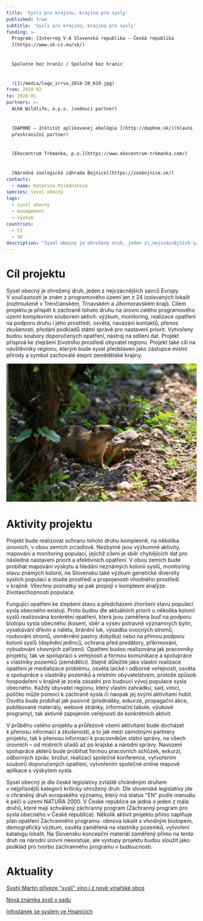 ```yaml
---
title: 'Sysli pro krajinu, krajina pro sysly'
published: true
subtitle: 'Sysli pro krajinu, krajina pro sysly'
funding: >-
  Program: [Interreg V-A Slovenská republika – Česká republika
  ](https://www.sk-cz.eu/sk/)


  Spoločne bez hraníc / Společně bez hranic


  ![](/media/logo_irrva_2014-20_610.jpg)
from: 2018-02
to: 2020-01
partners: >-
  ALKA Wildlife, o.p.s. (vedoucí partner)


  [DAPHNE – Inštitút aplikovanej ekológie ](http://daphne.sk/)(hlavní
  přeshraniční partner)


  [Ekocentrum Trkmanka, p.o.](https://www.ekocentrum-trkmanka.com/)


  [Národná zoologická záhrada Bojnice](https://zoobojnice.sk/)
contacts:
  - name: Kateřina Poledníková
species: sysel obecný
tags:
  - sysel obecný
  - management
  - výzkum
countries:
  - CZ
  - SK
description: "Sysel obecný je ohrožený druh, jeden z\_nejvzácnějších savců Evropy. V\_současnosti je znám z\_programového území jen z\_24 izolovaných lokalit (roztroušeně v\_Trenčianském, Trnavském a\_Jihomoravském kraji). Cílem projektu je přispět k\_záchraně tohoto druhu na úrovni celého programového území komplexním souborem aktivit. Projekt přispívá ke zlepšení životního prostředí obyvatel regionu. Projekt také cílí na návštěvníky regionu, kterým bude sysel představen jako zástupce místní přírody a\_symbol zachovalé stepní zemědělské krajiny."
---
```

# Cíl projektu

Sysel obecný je ohrožený druh, jeden z nejvzácnějších savců
Evropy. V současnosti je znám z programového území jen z 24 izolovaných
lokalit (roztroušeně v Trenčianském, Trnavském a Jihomoravském
kraji). Cílem projektu je přispět k záchraně tohoto druhu na úrovni
celého programového území komplexním souborem aktivit: výzkum,
monitoring, realizace opatření na podporu druhu i jeho prostředí,
osvěta, navázání kontaktů, přenos zkušeností, předání podkladů státní
správě pro nastavení priorit. Vytvořeny budou soubory doporučených
opatření, nástroj na sdílení dat. Projekt přispívá ke zlepšení životního
prostředí obyvatel regionu. Projekt také cílí na návštěvníky regionu,
kterým bude sysel představen jako zástupce místní přírody a symbol
zachovalé stepní zemědělské krajiny.

![](/media/img_2907v_900.jpg "sysel obecný")

# Aktivity projektu

Projekt bude realizovat ochranu tohoto druhu komplexně, na několika
úrovních, v obou zemích zrcadlově. Nezbytné jsou výzkumné aktivity,
mapování a monitoring populací, jejichž cílem je sběr chybějících dat
pro následné nastavení priorit a efektivních opatření. V obou zemích
bude probíhat mapování výskytu a hledání neznámých kolonií syslů,
monitoring stavu známých kolonií, na Slovensku také výzkum genetické
diversity syslích populací a studie prostředí a propojenosti vhodného
prostředí v krajině. Všechny poznatky se pak propojí v komplexní analýze
životaschopnosti populace.

Fungující opatření ke zlepšení stavu a předcházení zhoršení stavu
populací sysla obecného existují. Proto budou dle aktuálních priorit
u několika kolonií syslů realizována konkrétní opatření, která jsou
zaměřena buď na podporu biotopu sysla obecného (kosení, sběr a výsev
potravně významných bylin, vysekávání dřevin a náletu, bránění luk,
výsadba ovocných stromů, roubování stromů, usměrnění pastvy dobytka)
nebo na přímou podporu kolonií syslů (doplnění jedinců, ochrana před
predátory, přikrmování, vybudování chovných zařízení). Opatření budou
realizována jak pracovníky projektu, tak ve spolupráci s veřejností
a formou komunikace a spolupráce s vlastníky pozemků (zemědělci). Stejně
důležité jako vlastní realizace opatření je medializace problému, osvěta
laické i odborné veřejnosti, osvěta a spolupráce s vlastníky pozemků
a místním obyvatelstvem, protože způsob hospodaření v krajině je zcela
zásadní pro budoucí vývoj populace sysla obecného. Každý obyvatel
regionu, který vlastní zahrádku, sad, vinici, políčko může pomoci
k záchraně sysla či naopak jej svými aktivitami hubit. Osvěta bude
probíhat jak pasivně (přednášky, exkurze, propagační akce, publikované
materiály, webové stránky, informační tabule, výukové programy), tak
aktivně zapojením veřejnosti do konkrétních aktivit.

V průběhu celého projektu a průřezově všemi aktivitami bude docházet
k přenosu informací a zkušeností, a to jak mezi samotnými partnery
projektu, tak k přenosu informací k pracovníkům státní správy, na všech
úrovních – od místních úřadů až po krajské a národní správy. Navození
spolupráce aktérů bude probíhat formou pracovních schůzek, exkurzí,
odborných zpráv, brožur, realizací společné konference, vytvořením
souborů doporučených opatření, vytvořením společné online mapové
aplikace s výskytem sysla.

Sysel obecný je dle české legislativy zvláště chráněným druhem
v nejpřísnější kategorii kriticky ohrožený druh. Dle slovenské
legislativy jde o chráněný druh evropského významu, který má status "EN"
podle manuálu k péči o území NATURA 2000. V České republice se jedná
o jeden z mála druhů, které mají schválený záchranný program (Záchranný
program pro sysla obecného v České republice). Několik aktivit projektu
přímo naplňuje plán opatření Záchranného programu- obnova lokalit s vhodným biotopem,
demografický výzkum, osvěta zaměřená na vlastníky pozemků, vytvoření
katalogu lokalit. Na Slovensku koncepční materiál zaměřený přímo na
tento druh na národní úrovni neexistuje, ale výstupy projektu budou
sloužit jako podklad pro tvorbu záchranného programu v budoucnosti.

# Aktuality

[Svatý Martin přiveze "syslí" víno i z nové vinařské obce](/news/svatý-martin-přiveze-syslí-víno-i-z-nové-vinařské-obce)

[Nová známka sysli v sadu](/news/nová-známka-sysli-v-sadu)

[Infostánek se syslem ve Hnanicích](/news/infostanek-se-syslem-ve-hnanicich)
